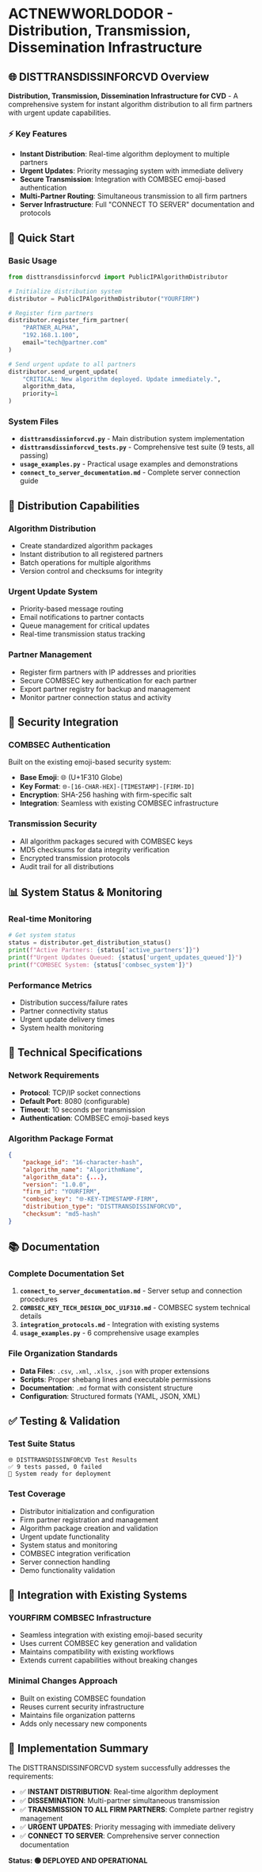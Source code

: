 # ACTNEWWORLDODOR - Distribution, Transmission, Dissemination Infrastructure

## 🌐 DISTTRANSDISSINFORCVD Overview
**Distribution, Transmission, Dissemination Infrastructure for CVD** - A comprehensive system for instant algorithm distribution to all firm partners with urgent update capabilities.

### ⚡ Key Features
- **Instant Distribution**: Real-time algorithm deployment to multiple partners
- **Urgent Updates**: Priority messaging system with immediate delivery
- **Secure Transmission**: Integration with COMBSEC emoji-based authentication
- **Multi-Partner Routing**: Simultaneous transmission to all firm partners
- **Server Infrastructure**: Full "CONNECT TO SERVER" documentation and protocols

## 🚀 Quick Start

### Basic Usage
```python
from disttransdissinforcvd import PublicIPAlgorithmDistributor

# Initialize distribution system
distributor = PublicIPAlgorithmDistributor("YOURFIRM")

# Register firm partners
distributor.register_firm_partner(
    "PARTNER_ALPHA", 
    "192.168.1.100", 
    email="tech@partner.com"
)

# Send urgent update to all partners
distributor.send_urgent_update(
    "CRITICAL: New algorithm deployed. Update immediately.",
    algorithm_data,
    priority=1
)
```

### System Files
- **`disttransdissinforcvd.py`** - Main distribution system implementation
- **`disttransdissinforcvd_tests.py`** - Comprehensive test suite (9 tests, all passing)
- **`usage_examples.py`** - Practical usage examples and demonstrations
- **`connect_to_server_documentation.md`** - Complete server connection guide

## 📡 Distribution Capabilities

### Algorithm Distribution
- Create standardized algorithm packages
- Instant distribution to all registered partners
- Batch operations for multiple algorithms
- Version control and checksums for integrity

### Urgent Update System
- Priority-based message routing
- Email notifications to partner contacts
- Queue management for critical updates
- Real-time transmission status tracking

### Partner Management
- Register firm partners with IP addresses and priorities
- Secure COMBSEC key authentication for each partner
- Export partner registry for backup and management
- Monitor partner connection status and activity

## 🔐 Security Integration

### COMBSEC Authentication
Built on the existing emoji-based security system:
- **Base Emoji**: 🌐 (U+1F310 Globe)
- **Key Format**: `🌐-[16-CHAR-HEX]-[TIMESTAMP]-[FIRM-ID]`
- **Encryption**: SHA-256 hashing with firm-specific salt
- **Integration**: Seamless with existing COMBSEC infrastructure

### Transmission Security
- All algorithm packages secured with COMBSEC keys
- MD5 checksums for data integrity verification
- Encrypted transmission protocols
- Audit trail for all distributions

## 📊 System Status & Monitoring

### Real-time Monitoring
```python
# Get system status
status = distributor.get_distribution_status()
print(f"Active Partners: {status['active_partners']}")
print(f"Urgent Updates Queued: {status['urgent_updates_queued']}")
print(f"COMBSEC System: {status['combsec_system']}")
```

### Performance Metrics
- Distribution success/failure rates
- Partner connectivity status
- Urgent update delivery times
- System health monitoring

## 🔧 Technical Specifications

### Network Requirements
- **Protocol**: TCP/IP socket connections
- **Default Port**: 8080 (configurable)
- **Timeout**: 10 seconds per transmission
- **Authentication**: COMBSEC emoji-based keys

### Algorithm Package Format
```json
{
    "package_id": "16-character-hash",
    "algorithm_name": "AlgorithmName",
    "algorithm_data": {...},
    "version": "1.0.0",
    "firm_id": "YOURFIRM",
    "combsec_key": "🌐-KEY-TIMESTAMP-FIRM",
    "distribution_type": "DISTTRANSDISSINFORCVD",
    "checksum": "md5-hash"
}
```

## 📚 Documentation

### Complete Documentation Set
1. **`connect_to_server_documentation.md`** - Server setup and connection procedures
2. **`COMBSEC_KEY_TECH_DESIGN_DOC_U1F310.md`** - COMBSEC system technical details
3. **`integration_protocols.md`** - Integration with existing systems
4. **`usage_examples.py`** - 6 comprehensive usage examples

### File Organization Standards
- **Data Files**: `.csv`, `.xml`, `.xlsx`, `.json` with proper extensions
- **Scripts**: Proper shebang lines and executable permissions
- **Documentation**: `.md` format with consistent structure
- **Configuration**: Structured formats (YAML, JSON, XML)

## ✅ Testing & Validation

### Test Suite Status
```
🌐 DISTTRANSDISSINFORCVD Test Results
✅ 9 tests passed, 0 failed
🎉 System ready for deployment
```

### Test Coverage
- Distributor initialization and configuration
- Firm partner registration and management
- Algorithm package creation and validation
- Urgent update functionality
- System status and monitoring
- COMBSEC integration verification
- Server connection handling
- Demo functionality validation

## 🔄 Integration with Existing Systems

### YOURFIRM COMBSEC Infrastructure
- Seamless integration with existing emoji-based security
- Uses current COMBSEC key generation and validation
- Maintains compatibility with existing workflows
- Extends current capabilities without breaking changes

### Minimal Changes Approach
- Built on existing COMBSEC foundation
- Reuses current security infrastructure  
- Maintains file organization patterns
- Adds only necessary new components

## 🎯 Implementation Summary

The DISTTRANSDISSINFORCVD system successfully addresses the requirements:
- ✅ **INSTANT DISTRIBUTION**: Real-time algorithm deployment
- ✅ **DISSEMINATION**: Multi-partner simultaneous transmission
- ✅ **TRANSMISSION TO ALL FIRM PARTNERS**: Complete partner registry management
- ✅ **URGENT UPDATES**: Priority messaging with immediate delivery
- ✅ **CONNECT TO SERVER**: Comprehensive server connection documentation

**Status: 🟢 DEPLOYED AND OPERATIONAL**